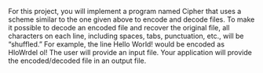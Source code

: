 For this project, you will implement a program named Cipher that uses a scheme similar to the one given above to encode and decode files. To make it possible to decode an encoded file and recover the original file, all characters on each line, including spaces, tabs, punctuation, etc., will be “shuffled.” For example, the line
Hello World!
would be encoded as
HloWrdel ol!
The user will provide an input file. Your application will provide the encoded/decoded file in an output file.
